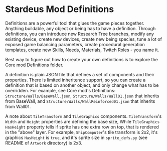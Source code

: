 # Stardeus Mod Definitions

Definitions are a powerful tool that glues the game pieces together. Anything buildable, any object or being has to have a definition. Through definitions, you can introduce new Research Tree branches, modify any existing device, create new devices, create new being species, tune a lot of exposed game balancing parameters, create procedural generation templates, create new Skills, Needs, Materials, Twitch Roles - you name it.

Best way to figure out how to create your own definitions is to explore the Core mod Definitions folder.

A definition is plain JSON file that defines a set of components and their properties. There is limited inheritence support, so you can create a definition that is based on another object, and only change what has to be overridden. For example, see Core mod's Definitions: `Structure/Walls/BaseWall.json`, `Structure/Walls/Wall01.json` that inherits from BaseWall, and `Structure/Walls/WallReinforced01.json` that inherits from Wall01.

A note about `TileTransform` and `TileGraphics` components.  `TileTransform`'s `Width` and `Height` properties are defining the base size, While `TileGraphics` `HasHeight` property tells if sprite has one extra row on top, that is rendered in the "above" layer. For example, `ShipComputer`'s tile transform is 2x2, it's graphics `HasHeight` is `true`, and it's sprite size in `sprite_defs.py` (see README of `Artwork` directory) is 2x3.